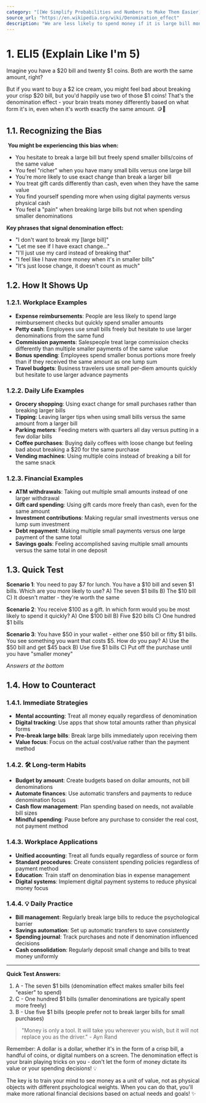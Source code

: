 ```yaml
---
category: "[[We Simplify Probabilities and Numbers to Make Them Easier]]"
source_url: "https://en.wikipedia.org/wiki/Denomination_effect"
description: "We are less likely to spend money if it is large bill money we are more likely to spend lots of change of the same value."
---
```


# 1. ELI5 (Explain Like I'm 5)

Imagine you have a $20 bill and twenty $1 coins. Both are worth the same amount, right?

But if you want to buy a $2 ice cream, you might feel bad about breaking your crisp $20 bill, but you'd happily use two of those $1 coins! That's the denomination effect - your brain treats money differently based on what form it's in, even when it's worth exactly the same amount. 🪙📄

## 1.1. Recognizing the Bias

️ **You might be experiencing this bias when:**

- You hesitate to break a large bill but freely spend smaller bills/coins of the same value
- You feel "richer" when you have many small bills versus one large bill
- You're more likely to use exact change than break a larger bill
- You treat gift cards differently than cash, even when they have the same value
- You find yourself spending more when using digital payments versus physical cash
- You feel a "pain" when breaking large bills but not when spending smaller denominations

**Key phrases that signal denomination effect:**
- "I don't want to break my [large bill]"
- "Let me see if I have exact change..."
- "I'll just use my card instead of breaking that"
- "I feel like I have more money when it's in smaller bills"
- "It's just loose change, it doesn't count as much"

## 1.2. How It Shows Up

### 1.2.1. **Workplace Examples**

- **Expense reimbursements**: People are less likely to spend large reimbursement checks but quickly spend smaller amounts
- **Petty cash**: Employees use small bills freely but hesitate to use larger denominations from the same fund
- **Commission payments**: Salespeople treat large commission checks differently than multiple smaller payments of the same value
- **Bonus spending**: Employees spend smaller bonus portions more freely than if they received the same amount as one lump sum
- **Travel budgets**: Business travelers use small per-diem amounts quickly but hesitate to use larger advance payments

### 1.2.2. **Daily Life Examples**

- **Grocery shopping**: Using exact change for small purchases rather than breaking larger bills
- **Tipping**: Leaving larger tips when using small bills versus the same amount from a larger bill
- **Parking meters**: Feeding meters with quarters all day versus putting in a few dollar bills
- **Coffee purchases**: Buying daily coffees with loose change but feeling bad about breaking a $20 for the same purchase
- **Vending machines**: Using multiple coins instead of breaking a bill for the same snack

### 1.2.3. **Financial Examples**

- **ATM withdrawals**: Taking out multiple small amounts instead of one larger withdrawal
- **Gift card spending**: Using gift cards more freely than cash, even for the same amount
- **Investment contributions**: Making regular small investments versus one lump sum investment
- **Debt repayment**: Making multiple small payments versus one large payment of the same total
- **Savings goals**: Feeling accomplished saving multiple small amounts versus the same total in one deposit

## 1.3. Quick Test

**Scenario 1**: You need to pay $7 for lunch. You have a $10 bill and seven $1 bills. Which are you more likely to use?
A) The seven $1 bills
B) The $10 bill
C) It doesn't matter - they're worth the same

**Scenario 2**: You receive $100 as a gift. In which form would you be most likely to spend it quickly?
A) One $100 bill
B) Five $20 bills
C) One hundred $1 bills

**Scenario 3**: You have $50 in your wallet - either one $50 bill or fifty $1 bills. You see something you want that costs $5. How do you pay?
A) Use the $50 bill and get $45 back
B) Use five $1 bills
C) Put off the purchase until you have "smaller money"

*Answers at the bottom*

## 1.4. How to Counteract

### 1.4.1. **Immediate Strategies**

- **Mental accounting**: Treat all money equally regardless of denomination
- **Digital tracking**: Use apps that show total amounts rather than physical forms
- **Pre-break large bills**: Break large bills immediately upon receiving them
- **Value focus**: Focus on the actual cost/value rather than the payment method

### 1.4.2. 🛠️ **Long-term Habits**

- **Budget by amount**: Create budgets based on dollar amounts, not bill denominations
- **Automate finances**: Use automatic transfers and payments to reduce denomination focus
- **Cash flow management**: Plan spending based on needs, not available bill sizes
- **Mindful spending**: Pause before any purchase to consider the real cost, not payment method

### 1.4.3. **Workplace Applications**

- **Unified accounting**: Treat all funds equally regardless of source or form
- **Standard procedures**: Create consistent spending policies regardless of payment method
- **Education**: Train staff on denomination bias in expense management
- **Digital systems**: Implement digital payment systems to reduce physical money focus

### 1.4.4. 💡 **Daily Practice**

- **Bill management**: Regularly break large bills to reduce the psychological barrier
- **Savings automation**: Set up automatic transfers to save consistently
- **Spending journal**: Track purchases and note if denomination influenced decisions
- **Cash consolidation**: Regularly deposit small change and bills to treat money uniformly

---

**Quick Test Answers:**
1) A - The seven $1 bills (denomination effect makes smaller bills feel "easier" to spend)
2) C - One hundred $1 bills (smaller denominations are typically spent more freely)
3) B - Use five $1 bills (people prefer not to break larger bills for small purchases)

> "Money is only a tool. It will take you wherever you wish, but it will not replace you as the driver." - Ayn Rand

Remember: A dollar is a dollar, whether it's in the form of a crisp bill, a handful of coins, or digital numbers on a screen. The denomination effect is your brain playing tricks on you - don't let the form of money dictate its value or your spending decisions! 💡

The key is to train your mind to see money as a unit of value, not as physical objects with different psychological weights. When you can do that, you'll make more rational financial decisions based on actual needs and goals! ✨